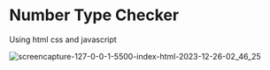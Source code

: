 # Number Type Checker
Using html css and javascript

![screencapture-127-0-0-1-5500-index-html-2023-12-26-02_46_25](https://github.com/anjanadave/Number-Type-Checker/assets/138798176/9bc384f9-2171-40c6-83dc-53bd3d337d09)
